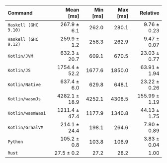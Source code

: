 | Command | Mean [ms] | Min [ms] | Max [ms] | Relative |
|:---|---:|---:|---:|---:|
| `Haskell (GHC 9.10)` | 267.9 ± 6.1 | 262.0 | 280.1 | 9.76 ± 0.23 |
| `Haskell (GHC 9.12)` | 259.9 ± 1.2 | 258.3 | 262.9 | 9.47 ± 0.07 |
| `Kotlin/JVM` | 632.3 ± 20.7 | 609.1 | 670.5 | 23.03 ± 0.77 |
| `Kotlin/JS` | 1754.4 ± 52.2 | 1677.6 | 1850.0 | 63.91 ± 1.94 |
| `Kotlin/Native` | 637.4 ± 6.0 | 629.8 | 648.1 | 23.22 ± 0.26 |
| `Kotlin/wasmJs` | 4282.1 ± 18.9 | 4252.1 | 4308.5 | 155.99 ± 1.19 |
| `Kotlin/wasmWasi` | 1211.4 ± 47.4 | 1177.9 | 1340.8 | 44.13 ± 1.75 |
| `Kotlin/GraalVM` | 214.1 ± 24.4 | 198.1 | 264.6 | 7.80 ± 0.89 |
| `Python` | 105.2 ± 0.8 | 103.8 | 106.9 | 3.83 ± 0.04 |
| `Rust` | 27.5 ± 0.2 | 27.2 | 28.2 | 1.00 |
